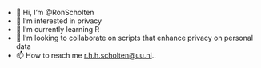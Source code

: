 - 👋 Hi, I’m @RonScholten
- 👀 I’m interested in privacy
- 🌱 I’m currently learning R
- 💞️ I’m looking to collaborate on scripts that enhance privacy on personal data
- 📫 How to reach me r.h.h.scholten@uu.nl..

<!---
RonScholten/RonScholten is a ✨ special ✨ repository because its `README.md` (this file) appears on your GitHub profile.
You can click the Preview link to take a look at your changes.
--->
